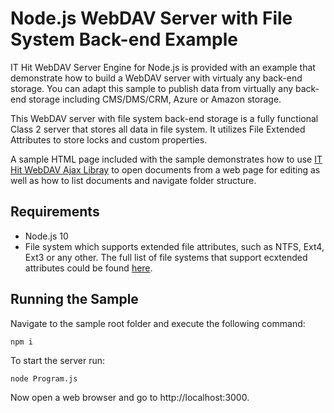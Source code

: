 # Node.js WebDAV Server with File System Back-end Example
IT Hit WebDAV Server Engine for Node.js is provided with an example that demonstrate how to build a WebDAV server with virtualy any back-end storage. You can adapt this sample to publish data from virtually any back-end storage including CMS/DMS/CRM, Azure or Amazon storage. 

This WebDAV server with file system back-end storage is a fully functional Class 2 server that stores all data in file system. It utilizes File Extended Attributes to store locks and custom properties. 

A sample HTML page included with the sample demonstrates how to use [IT Hit WebDAV Ajax Libray](https://www.webdavsystem.com/ajax/) to open documents from a web page for editing as well as how to list documents and navigate folder structure.


## Requirements
* Node.js 10
* File system which supports extended file attributes, such as NTFS, Ext4, Ext3 or any other. The full list of file systems that support ecxtended attributes could be found [here](https://en.wikipedia.org/wiki/Extended_file_attributes).

## Running the Sample

Navigate to the sample root folder and execute the following command:

`npm i`

To start the server run:

`node Program.js`

Now open a web browser and go to http://localhost:3000.
